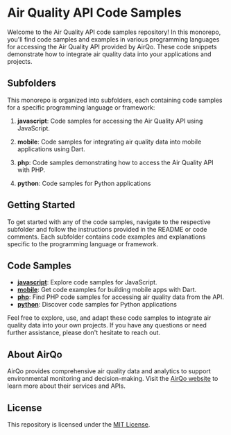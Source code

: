 # Air Quality API Code Samples

Welcome to the Air Quality API code samples repository! In this monorepo, you'll find code samples and examples in various programming languages for accessing the Air Quality API provided by AirQo. These code snippets demonstrate how to integrate air quality data into your applications and projects.

## Subfolders

This monorepo is organized into subfolders, each containing code samples for a specific programming language or framework:

1. **javascript**: Code samples for accessing the Air Quality API using JavaScript.

2. **mobile**: Code samples for integrating air quality data into mobile applications using Dart.

3. **php**: Code samples demonstrating how to access the Air Quality API with PHP.

4. **python**: Code samples for Python applications

## Getting Started

To get started with any of the code samples, navigate to the respective subfolder and follow the instructions provided in the README or code comments. Each subfolder contains code examples and explanations specific to the programming language or framework.

## Code Samples

- [**javascript**](./javascript): Explore code samples for JavaScript.
- [**mobile**](./mobile): Get code examples for building mobile apps with Dart.
- [**php**](./php): Find PHP code samples for accessing air quality data from the API.
- [**python**](./python): Discover code samples for Python applications 

Feel free to explore, use, and adapt these code samples to integrate air quality data into your own projects. If you have any questions or need further assistance, please don't hesitate to reach out.

## About AirQo

AirQo provides comprehensive air quality data and analytics to support environmental monitoring and decision-making. Visit the [AirQo website](https://www.airqo.net/) to learn more about their services and APIs.

## License

This repository is licensed under the [MIT License](LICENSE).
